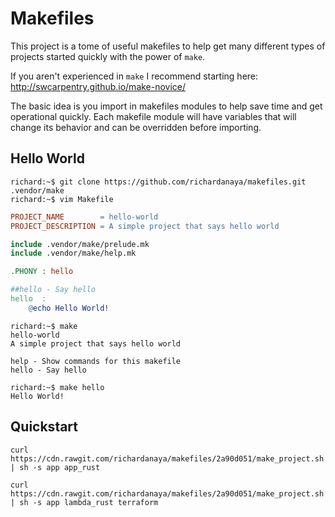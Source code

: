 # Makefiles

This project is a tome of useful makefiles to help get many different types of projects started quickly with the power of `make`.

If you aren't experienced in `make` I recommend starting here: http://swcarpentry.github.io/make-novice/

The basic idea is you import in makefiles modules to help save time and get operational quickly. Each makefile module will have variables that will change its behavior and can be overridden before importing.

## Hello World

```console
richard:~$ git clone https://github.com/richardanaya/makefiles.git .vendor/make
richard:~$ vim Makefile
```

```makefile
PROJECT_NAME        = hello-world
PROJECT_DESCRIPTION = A simple project that says hello world

include .vendor/make/prelude.mk
include .vendor/make/help.mk

.PHONY : hello

##hello - Say hello
hello  :
	@echo Hello World!
```

```console
richard:~$ make
hello-world
A simple project that says hello world

help - Show commands for this makefile
hello - Say hello

richard:~$ make hello
Hello World!
```

## Quickstart

```
curl https://cdn.rawgit.com/richardanaya/makefiles/2a90d051/make_project.sh | sh -s app app_rust
```

```
curl https://cdn.rawgit.com/richardanaya/makefiles/2a90d051/make_project.sh | sh -s app lambda_rust terraform
```
